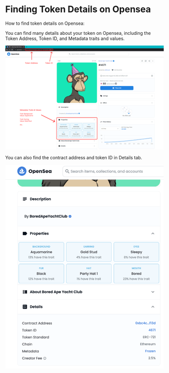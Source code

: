 # Finding Token Details on Opensea

How to find token details on Opensea:

You can find many details about your token on Opensea, including the Token Address, Token ID, and Metadata traits and values.

![Opensea Token Details](./imgs/img1.png)

You can also find the contract address and token ID in Details tab.

![Opensea Token Details](./imgs/img2.png)